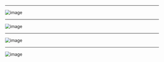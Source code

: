 ***

![image](https://user-images.githubusercontent.com/103707815/188586015-cb06ce37-d0fd-461c-a3b2-ab025a871a5a.png)
***

![image](https://user-images.githubusercontent.com/103707815/188586054-ca19185b-f71a-4bf2-babc-3e2a032cd4f9.png)
***

![image](https://user-images.githubusercontent.com/103707815/188586083-622edbb6-ebd9-4ce4-9ed7-7171c509cf79.png)
***

![image](https://user-images.githubusercontent.com/103707815/188586116-9af0e9a2-3e2d-4971-a777-76ec3e1f8a2b.png)
